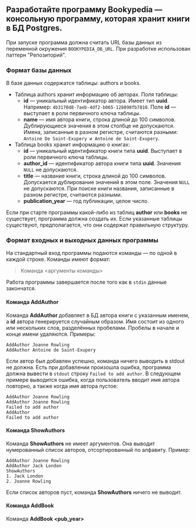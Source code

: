 ## Разработайте программу Bookypedia — консольную программу, которая хранит книги в БД Postgres.

При запуске программа должна считать URL базы данных из переменной окружения `BOOKYPEDIA_DB_URL`.
При разработке использован паттерн "Репозиторий".

### Формат базы данных

В базе данных содержатся таблицы: authors и books.
* Таблица authors хранит информацию об авторах. Поля таблицы:
    - **id** — уникальный идентификатор автора. Имеет тип **uuid**. Например: `4b3170d8-7aeb-4df2-b065-128898fb7810`. Поле **id** — выступает в роли первичного ключа таблицы.
    - **name** — имя автора книги, строка длиной до 100 символов. Дублирующиеся значения в этом столбце не допускаются. Имена, записанные в разном регистре, считаются разными: `Antoine De Saint-Exupery и Antoine de Saint-Exupery`.
* Таблица books хранит информацию о книгах:
    - **id** — уникальный идентификатор книги типа **uuid**. Выступает в роли первичного ключа таблицы.
    - **author_id** — идентификатор автора книги типа **uuid**. Значения `NULL` не допускаются.
    - **title** — название книги, строка длиной до 100 символов. Допускается дублирование значений в этом поле. Значения `NULL` не допускаются. При поиске книги названия, записанные в разном регистре, считаются разными.
    - **publication_year** — год публикации, целое число.


Если при старте программы какой-либо из таблиц **author** или **books** не существует, программа должна создать их. Если указанные таблицы существуют, предполагается, что они содержат правильную структуру.

### Формат входных и выходных данных программы

На стандартный вход программы подаются команды — по одной в каждой строке. Команды имеют формат:

> Команда <аргументы команды>

Работа программы завершается после того как в `stdin` данные закончатся.

#### Команда AddAuthor
Команда **AddAuthor <name>** добавляет в БД автора книги с указанным именем, а **id** автора генерируется случайным образом. Имя состоит из одного или нескольких слов, разделённых пробелами. Пробелы в начале и конце имени удаляются. Примеры:
```
AddAuthor Joanne Rowling
AddAuthor Antoine de Saint-Exupery
```

Если автор был добавлен успешно, команда ничего выводить в stdout не должна. Есть при добавлении произошла ошибка, программа должна вывести в `stdout` строку `Failed to add author`. В следующем примере выводится ошибка, когда пользователь вводит имя автора повторно, а также когда имя автора пустое:
```
AddAuthor Joanne Rowling
AddAuthor Joanne Rowling
Failed to add author
AddAuthor
Failed to add author
```

#### Команда ShowAuthors

Команда **ShowAuthors** не имеет аргументов. Она выводит нумерованный список авторов, отсортированный по алфавиту. Пример:
```
AddAuthor Joanne Rowling
AddAuthor Jack London
ShowAuthors
1. Jack London
2. Joanne Rowling
```

Если список авторов пуст, команда **ShowAuthors** ничего не выводит.

#### Команда AddBook

Команда **AddBook <pub_year> <title>** добавляет в БД книгу с указанным названием и годом публикации. При выполнении команды программа должна вывести строку `Select author:`, за которой следует нумерованный список авторов, отсортированных по алфавиту. В конце программа должна вывести строку `Enter author # or empty line to cancel` и прочитать из `stdin` порядковый номер автора.


Если введена пустая строка, добавление книги отменяется. Если введён допустимый номер автора, в таблицу книг должна быть добавлена книга. Поле **author_id** добавленной книги должно быть равно **id** автора книги.
```
AddBook 1998 Harry Potter and the Chamber of Secrets
Select author:
1 Jack London
2 Joanne Rowling
Enter author # or empty line to cancel
2
AddBook 1851 Moby-Dick
Select author:
1 Jack Londong
2 Joanne Rowling
Enter author # or empty line to cancel

AddAuthor Herman Melville
AddBook 1851 Moby-Dick
Select author:
1 Jack Londong
2 Joanne Rowling
3 Herman Melville
Enter author # or empty line to cancel
3
```

#### Команда ShowAuthorBooks

Команда **ShowAuthorBooks** не имеет параметров. В ответ на эту команду в `stdout` выводится нумерованный список имён авторов, отсортированный по алфавиту, и просьба ввести номер автора, как в команде **AddAuthor**. После выбора автора в `stdout` должен быть выведен нумерованный список книг с годами их выпуска, отсортированный по году публикации. Если одна или несколько книг были выпущены в одном и том же году, они выводятся в порядке возрастания их названия. Пример:
```
ShowAuthorBooks
Select author:
1 Boris Akunin
2 Jack London
3 Joanne Rowling
4 Herman Melville
Enter author # or empty line to cancel
1
1 Azazelle, 1998
2 Murder on the Leviathan, 1998
3 The Turkish Gambit, 1998
4 She Lover of Death, 2001
```

Если у введённого автора нет книг, либо введена пустая строка вместо порядкового номера автора, команда ничего не выводит.

#### Команда ShowBooks

Команда **ShowBooks** не имеет параметров. Она выводит в `stdout` нумерованный список книг, отсортированный по названию. Информация об книге содержит название и год публикации. Пример:
```
ShowBooks
1 Fight Club, 1996
2 Harry Potter and the Chamber of Secrets, 1998
3 Romeo and Juliet, 1597
```

Если книг в базе нет, в `stdout` ничего выводиться не должно.

#### Прочие команды

Чтобы программой было удобно пользоваться, рекомендуем добавить команду **Help**, выводящую список доступных команд — как было в программе, которая моделирует телевизор. Тесты будут использовать только команды, перечисленные выше.